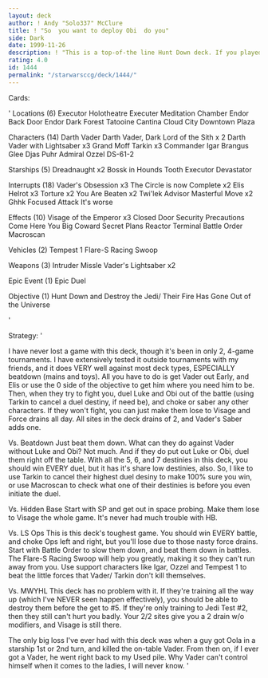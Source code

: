 ```yaml
---
layout: deck
author: ! Andy "Solo337" McClure
title: ! "So  you want to deploy Obi  do you"
side: Dark
date: 1999-11-26
description: ! "This is a top-of-the line Hunt Down deck. If you played right, your opponent should be terrified to even deploy Luke or Obi, and how can they beat Vader and his best bud Tarkin without them?"
rating: 4.0
id: 1444
permalink: "/starwarsccg/deck/1444/"
---
```

Cards: 

'
Locations (6)
Executor Holotheatre
Executer Meditation Chamber
Endor Back Door
Endor Dark Forest
Tatooine Cantina
Cloud City Downtown Plaza

Characters (14)
Darth Vader
Darth Vader, Dark Lord of the Sith x 2
Darth Vader with Lightsaber x3
Grand Moff Tarkin x3
Commander Igar
Brangus Glee
Djas Puhr
Admiral Ozzel
DS-61-2


Starships (5)
Dreadnaught x2
Bossk in Hounds Tooth
Executor
Devastator

Interrupts (18)
Vader's Obsession x3
The Circle is now Complete x2
Elis Helrot x3
Torture x2
You Are Beaten x2
Twi'lek Advisor
Masterful Move x2
Ghhk
Focused Attack
It's worse

Effects (10)
Visage of the Emperor x3
Closed Door
Security Precautions
Come Here You Big Coward
Secret Plans
Reactor Terminal
Battle Order
Macroscan

Vehicles (2)
Tempest 1
Flare-S Racing Swoop

Weapons (3)
Intruder Missle
Vader's Lightsaber x2

Epic Event (1)
Epic Duel

Objective (1)
Hunt Down and Destroy the Jedi/ Their Fire Has Gone Out of the Universe

'

Strategy: '


I have never lost a game with this deck, though it's been in only 2, 4-game tournaments. I have extensively tested it outside tournaments with my friends, and it does VERY well against most deck types, ESPECIALLY beatdown (mains and toys). All you have to do is get Vader out Early, and Elis or use the 0 side of the objective to get him where you need him to be. Then, when they try to fight you, duel Luke and Obi out of the battle (using Tarkin to cancel a duel destiny, if need be), and choke or saber any other characters. If they won't fight, you can just make them lose to Visage and Force drains all day. All sites in the deck drains of 2, and Vader's Saber adds one.

Vs. Beatdown
Just beat them down. What can they do against Vader without Luke and Obi? Not much. And if they do put out Luke or Obi, duel them right off the table. With all the 5, 6, and 7 destinies in this deck, you should win EVERY duel, but it has it's share low destinies, also. So, I like to use Tarkin to cancel their highest duel desiny to make 100% sure you win, or use Macroscan to check what one of their destinies is before you even initiate the duel.

Vs. Hidden Base
Start with SP and get out in space probing. Make them lose to Visage the whole game. It's never had much trouble with HB.

Vs. LS Ops
This is this deck's toughest game. You should win EVERY battle, and choke Ops left and right, but you'll lose due to those nasty force drains. Start with Battle Order to slow them down, and beat them down in battles. The Flare-S Racing Swoop will help you greatly, making it so they can't run away from you. Use support characters like Igar, Ozzel and Tempest 1 to beat the little forces that Vader/ Tarkin don't kill themselves.

Vs. MWYHL
This deck has no problem with it. If they're training all the way up (which I've NEVER seen happen effectively), you should be able to destroy them before the get to #5. If they're only training to Jedi Test #2, then they still can't hurt you badly. Your 2/2 sites give you a 2 drain w/o modifiers, and Visage is still there.

The only big loss I've ever had with this deck was when a guy got Oola in a starship 1st or 2nd turn, and killed the on-table Vader. From then on, if I ever got a Vader, he went right back to my Used pile. Why Vader can't control himself when it comes to the ladies, I will never know. '
